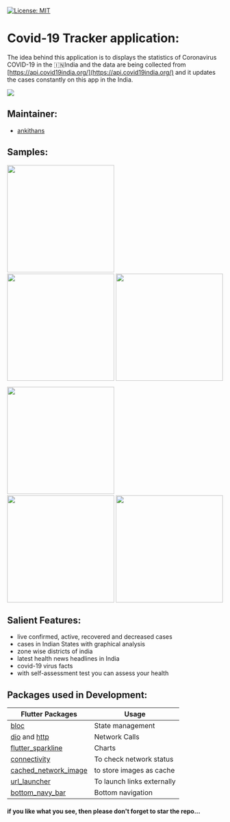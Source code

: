 [![License: MIT](https://img.shields.io/badge/License-MIT-yellow.svg)](https://opensource.org/licenses/MIT)  

# Covid-19 Tracker application:
The idea behind this application is to displays the statistics of Coronavirus COVID-19 in the :india:India and the data are being collected from [https://api.covid19india.org/](https://api.covid19india.org/) and it updates the cases constantly on this app in the India. 

<img src="https://github.com/ankithans/Covid-19-Tracker/blob/master/mockup/COVID.PNG" > 


## Maintainer:
- [ankithans](https://github.com/ankithans)

## Samples:

<img src="https://github.com/Kurubaran-18/Covid-19-Tracker/blob/master/Screenshots/Screenshot_20200711-195736.jpg" width="250">   &nbsp;&nbsp;&nbsp;&nbsp; &nbsp;&nbsp;&nbsp;&nbsp; <img src="https://github.com/Kurubaran-18/Covid-19-Tracker/blob/master/Screenshots/Screenshot_20200711-195748.jpg" width="250" style="float:right"> &nbsp;&nbsp;&nbsp;&nbsp; &nbsp;&nbsp;&nbsp;&nbsp;  <img src="https://github.com/Kurubaran-18/Covid-19-Tracker/blob/master/Screenshots/Screenshot_20200711-195756.jpg" width="250">

<img src="https://github.com/Kurubaran-18/Covid-19-Tracker/blob/master/Screenshots/Screenshot_20200711-195823.jpg" width="250">   &nbsp;&nbsp;&nbsp;&nbsp; &nbsp;&nbsp;&nbsp;&nbsp; <img src="https://github.com/Kurubaran-18/Covid-19-Tracker/blob/master/Screenshots/Screenshot_20200711-195837.jpg" width="250" style="float:right"> &nbsp;&nbsp;&nbsp;&nbsp; &nbsp;&nbsp;&nbsp;&nbsp;  <img src="https://github.com/Kurubaran-18/Covid-19-Tracker/blob/master/Screenshots/Screenshot_20200711-195853.jpg" width="250">

## Salient Features: 
 - live confirmed, active, recovered and decreased cases
 - cases in Indian States with graphical analysis
 - zone wise districts of india
 - latest health news headlines in India
 - covid-19 virus facts
 - with self-assessment test you can assess your health
 
 
 ## Packages used in Development:
 Flutter Packages | Usage
------------ | -------------
[bloc](https://pub.dev/packages/bloc) | State management
[dio](https://pub.dev/packages/dio) and [http](https://pub.dev/packages/http) | Network Calls
[flutter_sparkline](https://pub.dev/packages/flutter_sparkline) | Charts
[connectivity](https://pub.dev/packages/connectivity) | To check network status
[cached_network_image](https://pub.dev/packages/cached_network_image) | to store images as cache
[url_launcher](https://pub.dev/packages/url_launcher) | To launch links externally
[bottom_navy_bar](https://pub.dev/packages/bottom_navy_bar) | Bottom navigation

#### if you like what you see, then please don't forget to star the repo...
